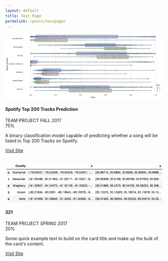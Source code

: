 ```yaml
---
layout: default
title: Test Page
permalink: /posts/testpage/
---
```


<div class="row">
  <div class="mb-2 col-md-6">
    <div class="card" style="height: 26rem;">
      <img class="card-img-top" src="/figure/demo.png" alt="boxplot">
      <div class="card-body">
        <h4 class="card-title">Spotify Top 200 Tracks Prediction</h4>
        <span class="badge badge-dark">TEAM PROJECT</span>
        <span class="badge badge-info">FALL 2017</span>
        <div class="progress">
          <div class="progress-bar progress-bar-striped bg-secondary" style="width:75%">75%</div>
        </div>
        <p class="card-text text-left">A binary classification model capable of predicting whether a song will be listed in Top 200 Tracks on Spotify.</p>
        <a href="https://github.com/thsieh4/CSC522_project" class="btn btn-dark btn-sm active">Visit Site</a>
      </div>
    </div>
  </div>  

  <div class="mb-2 col-md-6">
    <div class="card" style="height: 26rem;">
      <img class="card-img-top" src="/figure/2017Nov01_head_geo.png" alt="Card image cap">
      <div class="card-body">
        <h4 class="card-title">321</h4>
        <span class="badge badge-dark">TEAM PROJECT</span>
        <span class="badge badge-info">SPRING 2017</span>
        <div class="progress">
          <div class="progress-bar progress-bar-striped bg-secondary" style="width:20%">20%</div>
        </div>
        <p class="card-text text-left">Some quick example text to build on the card title and make up the bulk of the card's content.</p>
        <div class="container text-center">
          <a href="#" class="btn btn-dark btn-sm active">Visit Site</a>
        </div>
      </div>
    </div>
  </div>
</div>
